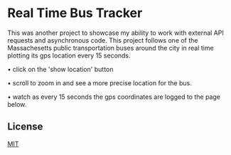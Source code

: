 
# Real Time Bus Tracker

This was another project to showcase my ability to work with external API requests and asynchronous code.  This project follows one of the Massachesetts public transportation buses around the city in real time plotting its gps location every 15 seconds.

• click on the 'show location' button

• scroll to zoom in and see a more precise location for the bus.

• watch as every 15 seconds the gps coordinates are logged to the page below.


## License

[MIT](https://choosealicense.com/licenses/mit/)

